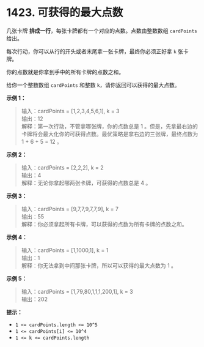 # 1423. 可获得的最大点数

几张卡牌 **排成一行**，每张卡牌都有一个对应的点数。点数由整数数组 `cardPoints` 给出。

每次行动，你可以从行的开头或者末尾拿一张卡牌，最终你必须正好拿 `k` 张卡牌。

你的点数就是你拿到手中的所有卡牌的点数之和。

给你一个整数数组 `cardPoints` 和整数 `k`，请你返回可以获得的最大点数。


**示例 1：**

>输入：cardPoints = [1,2,3,4,5,6,1], k = 3 <br>
>输出：12 <br>
>解释：第一次行动，不管拿哪张牌，你的点数总是 1 。但是，先拿最右边的卡牌将会最大化你的可获得点数。最优策略是拿右边的三张牌，最终点数为 1 + 6 + 5 = 12 。

**示例 2：**

>输入：cardPoints = [2,2,2], k = 2 <br>
>输出：4 <br>
>解释：无论你拿起哪两张卡牌，可获得的点数总是 4 。

**示例 3：**

>输入：cardPoints = [9,7,7,9,7,7,9], k = 7 <br>
>输出：55 <br>
>解释：你必须拿起所有卡牌，可以获得的点数为所有卡牌的点数之和。

**示例 4：**

>输入：cardPoints = [1,1000,1], k = 1 <br>
>输出：1 <br>
>解释：你无法拿到中间那张卡牌，所以可以获得的最大点数为 1 。

**示例 5：**

>输入：cardPoints = [1,79,80,1,1,1,200,1], k = 3 <br>
>输出：202


**提示：**

* `1 <= cardPoints.length <= 10^5`
* `1 <= cardPoints[i] <= 10^4`
* `1 <= k <= cardPoints.length`